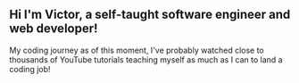 ## Hi I'm Victor, a self-taught software engineer and web developer!

My coding journey as of this moment, I've probably watched close to thousands of YouTube tutorials teaching myself as much as I can to land a coding job!

<!--
**ghorus/ghorus** is a ✨ _special_ ✨ repository because its `README.md` (this file) appears on your GitHub profile.

Here are some ideas to get you started:

- 🔭 I’m currently working on ...
- 🌱 I’m currently learning ...
- 👯 I’m looking to collaborate on ...

- ⚡ Fun fact: ...
-->
